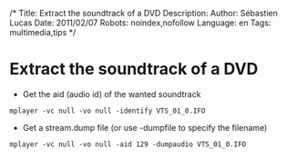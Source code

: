 /*
Title: Extract the soundtrack of a DVD
Description: 
Author: Sébastien Lucas
Date: 2011/02/07
Robots: noindex,nofollow
Language: en
Tags: multimedia,tips
*/
# Extract the soundtrack of a DVD

*	Get the aid (audio id) of the wanted soundtrack
```
mplayer -vc null -vo null -identify VTS_01_0.IFO
```

*	Get a stream.dump file (or use -dumpfile to specify the filename)
```
mplayer -vc null -vo null -aid 129 -dumpaudio VTS_01_0.IFO
```





